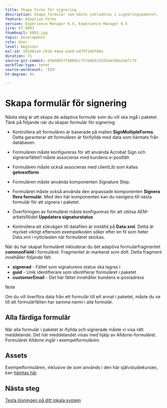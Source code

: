```yaml
---
title: Skapa Forms för signering
description: Skapa formulär som måste inkluderas i signeringspaketet.
feature: Adaptive Forms
version: Experience Manager 6.4, Experience Manager 6.5
jira: KT-6893
thumbnail: 6893.jpg
topic: Development
role: User
level: Beginner
exl-id: 565d81a4-2918-44ea-a3e9-ed79f246f08a
duration: 71
source-git-commit: 03b68057748892c757e0b5315d3a41d0a2e4fc79
workflow-type: tm+mt
source-wordcount: '333'
ht-degree: 0%

---
```


# Skapa formulär för signering

Nästa steg är att skapa de adaptiva formulär som du vill ska ingå i paketet. Tänk på följande när du skapar formulär för signering:

* Kontrollera att formulären är baserade på mallen **SignMultipleForms**. Detta garanterar att formulären är förifyllda med data som hämtats från databasen.

* Formulären måste konfigureras för att använda Acrobat Sign och signerarfältet1 måste associeras med kundens e-postfält
* Formulären måste också associeras med clientLib som kallas **getnextform**
* Formulären måste använda komponenten Signature Step.
* Formuläret måste också använda den anpassade komponenten **Signera flera formulär**. Med den här komponenten kan du navigera till nästa formulär för att signera i paketet.
* Överföringen av formuläret måste konfigureras för att utlösa AEM-arbetsflödet **Uppdatera signaturstatus**
* Kontrollera att sökvägen till datafilen är inställd på **Data.xml**. Detta är mycket viktigt eftersom exempelkoden söker efter en fil som heter Data.xml i nyttolasten när formuläret skickas.

När du har skapat formuläret inkluderar du det adaptiva formulärfragmentet **commonField** i formuläret. Fragmentet är markerat som dolt. Detta fragment innehåller följande fält.

* **signerad** - Fältet som signaturens status ska lagras i
* **guid** - Unik identifierare som identifierar formuläret i paketet
* **customerEmail** - Det här fältet innehåller kundens e-postadress



>[!NOTE]
>Om du vill överföra data från ett formulär till ett annat i paketet, måste du se till att formulärfälten har samma namn i alla formulär.

## Alla färdiga formulär

När alla formulär i paketet är ifyllda och signerade måste vi visa rätt meddelande. Det här meddelandet visas med hjälp av Alldone-formuläret. Formuläret Alldone ingår i exempelformulären.

## Assets

Exempelformulären, inklusive de som används i den här självstudiekursen, kan [hämtas här](assets/forms-for-signing.zip)

## Nästa steg

[Testa lösningen på ditt lokala system](./testing-and-trouble-shooting.md)
